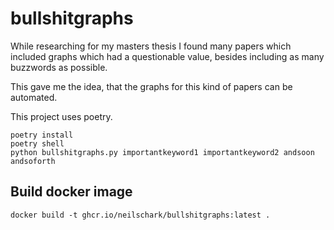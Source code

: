 # bullshitgraphs

While researching for my masters thesis I found many papers which included graphs which had a questionable value, besides including as many buzzwords as possible.

This gave me the idea, that the graphs for this kind of papers can be automated.

This project uses poetry.

```
poetry install
poetry shell
python bullshitgraphs.py importantkeyword1 importantkeyword2 andsoon andsoforth
```


## Build docker image

```
docker build -t ghcr.io/neilschark/bullshitgraphs:latest .
```